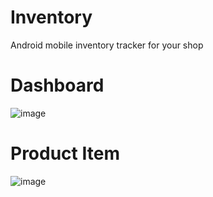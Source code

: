 # Inventory
Android mobile inventory tracker for your shop

# Dashboard
![image](https://user-images.githubusercontent.com/46281757/132228838-95a38271-d5df-434d-a01a-de64b70cb20f.jpg)

# Product Item
![image](https://user-images.githubusercontent.com/46281757/132228857-d19e7b56-db03-4c57-bf98-c77456138377.jpg)

